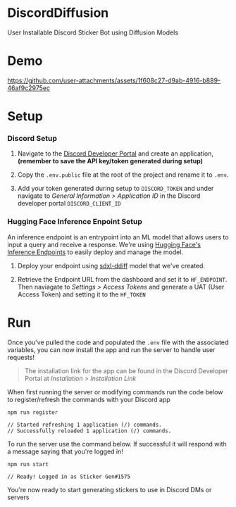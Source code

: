 # DiscordDiffusion
User Installable Discord Sticker Bot using Diffusion Models

# Demo
https://github.com/user-attachments/assets/1f608c27-d9ab-4916-b889-46af9c2975ec

# Setup
### Discord Setup 

1. Navigate to the [Discord Developer Portal](https://discord.com/developers/applications) and create an application, **(remember to save the API key/token generated during setup)** 

2. Copy the `.env.public` file at the root of the project and rename it to `.env`. 
3. Add your token generated during setup to `DISCORD_TOKEN` and under navigate to *General Information > Application ID* in the Discord developer portal `DISCORD_CLIENT_ID` 

### Hugging Face Inference Enpoint Setup

An inference endpoint is an entrypoint into an ML model that allows users to input a query and receive a response. We're using [Hugging Face's Inference Endpoints](https://huggingface.co/inference-endpoints/dedicated) to easily deploy and manage the model. 

1. Deploy your endpoint using [sdxl-ddiff](https://huggingface.co/STUDs/sdxl-ddiff) model that we've created. 

2. Retrieve the Endpoint URL from the dashboard and set it to `HF_ENDPOINT`. Then naviagate to *Settings > Access Tokens* and generate a UAT (User Access Token) and setting it to the  `HF_TOKEN` 

# Run
Once you've pulled the code and populated the `.env` file with the associated variables, you can now install the app and run the server to handle user requests! 

>The installation link for the app can be found in the Discord Developer Portal at *Installation > Installation Link*

When first running the server or modifying commands run the code below to register/refresh the commands with your Discord app
```
npm run register

// Started refreshing 1 application (/) commands.
// Successfully reloaded 1 application (/) commands.
```

To run the server use the command below. If successful it will respond with a message saying that you're logged in!

```
npm run start

// Ready! Logged in as Sticker Gen#1575
```

You're now ready to start generating stickers to use in Discord DMs or servers




